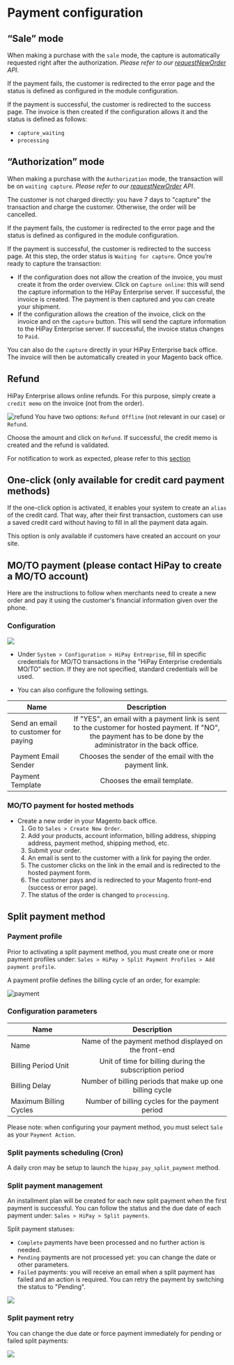 # Payment configuration

## “Sale” mode

When making a purchase with the `sale` mode, the capture is automatically requested right after the authorization. *Please refer to our [requestNewOrder](/doc-api/enterprise/gateway/#!/payments/requestNewOrder) API*.

If the payment fails, the customer is redirected to the error page and the status is defined as configured in the module configuration.

If the payment is successful, the customer is redirected to the success page. The invoice is then created if the configuration allows it and the status is defined as follows:

-   `capture_waiting`
-   `processing`

## “Authorization” mode

When making a purchase with the `Authorization` mode, the transaction will be on `waiting capture`. *Please refer to our [requestNewOrder](/doc-api/enterprise/gateway/#!/payments/requestNewOrder) API*.

The customer is not charged directly: you have 7 days to "capture" the transaction and charge the customer. Otherwise, the order will be cancelled.

If the payment fails, the customer is redirected to the error page and the status is defined as configured in the module configuration.

If the payment is successful, the customer is redirected to the success page. At this step, the order status is `Waiting for capture`. Once you’re ready to capture the transaction:

-   If the configuration does not allow the creation of the invoice, you must create it from the order overview. Click on
    `Capture online`: this will send the capture information to the HiPay Enterprise server. If successful, the invoice is created.
    The payment is then captured and you can create your shipment.
-   If the configuration allows the creation of the invoice, click on the invoice and on the `capture` button. This will send the capture information to the HiPay Enterprise server. If successful, the invoice status changes to `Paid`.

You can also do the `capture` directly in your HiPay Enterprise back office. The invoice will then be automatically created in your Magento back office.

## Refund

HiPay Enterprise allows online refunds. For this purpose, simply create a `credit memo` on the invoice (not from the order).

![refund](images/image12.png)
You have two options: `Refund Offline` (not relevant in our case) or `Refund`.

Choose the amount and click on `Refund`. If successful, the credit memo is created and the refund is validated.

<div class="alert alert-warning">
	<i class="fa fa-warning"></i>
	For notification to work as expected, please refer to this <a href="#platform-configuration-customized-notifications">section</a>
</div>

## One-click (only available for credit card payment methods)

If the one-click option is activated, it enables your system to create an `alias` of the credit card. That way, after their first transaction, customers can use a saved credit card without having to fill in all the payment data again.

This option is only available if customers have created an account on your site.

## MO/TO payment (please contact HiPay to create a MO/TO account)

Here are the instructions to follow when merchants need to create a new order and pay it using the customer's financial information given over the phone.

### Configuration

![](images/image-moto.png)

- Under `System > Configuration > HiPay Entreprise`, fill in specific credentials for MO/TO transactions in the "HiPay Enterprise credentials MO/TO" section. If they are not specified, standard credentials will be used.

- You can also configure the following settings.

|  Name    | Description|
|----------|:-------------:|
|  Send an email to customer for paying    |  If "YES", an email with a payment link is sent to the customer for hosted payment. If "NO", the payment has to be done by the administrator in the back office.
|  Payment Email Sender   | Chooses the sender of the email with the payment link.
|  Payment Template   | Chooses the email template.

### MO/TO payment for hosted methods

- Create a new order in your Magento back office.
    1.  Go to `Sales > Create New Order`.
    2.  Add your products, account information, billing address,
        shipping address, payment method, shipping method, etc.
    3.  Submit your order.
    4.  An email is sent to the customer with a link for paying the order.
    5.  The customer clicks on the link in the email and is redirected to the hosted payment form.
    6.  The customer pays and is redirected to your Magento front-end (success or error page).
    7.  The status of the order is changed to `processing`.

## Split payment method

### Payment profile

Prior to activating a split payment method, you must create one or more
payment profiles under: `Sales > HiPay > Split Payment Profiles > Add payment profile`.

A payment profile defines the billing cycle of an order, for example:

![payment](images/image13.png)

### Configuration parameters

|Name|                     Description
|----------|:-------------:|
|Name|                     Name of the payment method displayed on the front-end
|Billing Period Unit|      Unit of time for billing during the subscription period
|Billing Delay|             Number of billing periods that make up one billing cycle
|Maximum Billing Cycles |   Number of billing cycles for the payment period

Please note: when configuring your payment method, you must select `Sale` as your `Payment Action`.

### Split payments scheduling (Cron)

A daily cron may be setup to launch the `hipay_pay_split_payment` method.

### Split payment management

An installment plan will be created for each new split payment when the first payment is successful. You can follow the status and the due date of each payment under: `Sales > HiPay > Split payments`.

Split payment statuses:

-   `Complete` payments have been processed and no further action is needed.
-   `Pending` payments are not processed yet: you can change the date or other parameters.
-   `Failed` payments: you will receive an email when a split payment has failed and an action is required. You can retry the payment by switching the status to "Pending".

![](images/image14.jpg)

### Split payment retry

You can change the due date or force payment immediately for pending or failed split payments:

![](images/image15.png)
